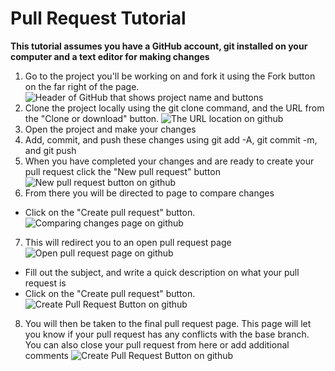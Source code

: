 # Pull Request Tutorial
**This tutorial assumes you have a GitHub account, git installed on your computer and a text editor for making changes**

1. Go to the project you'll be working on and fork it using the Fork button on the far right of the page.
![Header of GitHub that shows project name and buttons](https://github.com/lnchapin/rrdnug-pr-tutorial/blob/master/images/githubProjectHeader.png)
2. Clone the project locally using the git clone command, and the URL from the "Clone or download" button.
![The URL location on github](https://github.com/lnchapin/rrdnug-pr-tutorial/blob/master/images/cloneLocationOnGithub.png)
3. Open the project and make your changes
4. Add, commit, and push these changes using git add -A, git commit -m, and git push
5. When you have completed your changes and are ready to create your pull request click the "New pull request" button
![New pull request button on github](https://github.com/lnchapin/rrdnug-pr-tutorial/blob/master/images/newPullRequestButton.png)
6. From there you will be directed to page to compare changes
* Click on the "Create pull request" button.
  ![Comparing changes page on github](https://github.com/lnchapin/rrdnug-pr-tutorial/blob/master/images/comparingChangesPage.png)
7. This will redirect you to an open pull request page
![Open pull request page on github](https://github.com/lnchapin/rrdnug-pr-tutorial/blob/master/images/openPullRequestPage.png)
* Fill out the subject, and write a quick description on what your pull request is
* Click on the "Create pull request" button.
  ![Create Pull Request Button on github](https://github.com/lnchapin/rrdnug-pr-tutorial/blob/master/images/createPullRequestButtonGreen.png)
8. You will then be taken to the final pull request page. This page will let you know if your pull request has any conflicts with the base branch. You can also close your pull request from here or add additional comments
![Create Pull Request Button on github](https://github.com/lnchapin/rrdnug-pr-tutorial/blob/master/images/finalPullRequestPage.png)
